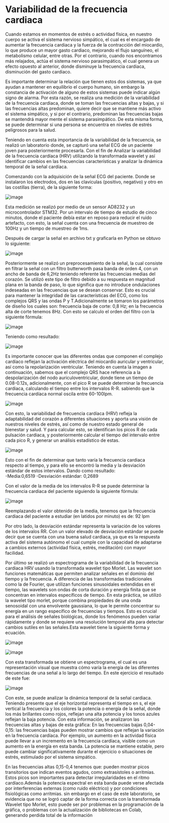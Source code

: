 # Variabilidad de la frecuencia cardiaca 

Cuando estamos en momentos de estrés o actividad física, en nuestro cuerpo se activa el sistema nervioso simpático, el cual es el encargado de aumentar la frecuencia cardiaca y la fuerza de la contracción del miocardio, lo que produce un mayor gasto cardiaco, mejorando el flujo sanguíneo, el metabolismo celular, entre otras. Por el contrario, cuando nos encontramos más relajados, actúa el sistema nervioso parasimpático, el cual genera un efecto opuesto al anterior, donde disminuye la frecuencia cardiaca, disminución del gasto cardiaco. 

Es importante determinar la relación que tienen estos dos sistemas, ya que ayudan a mantener en equilibrio el cuerpo humano, sin embargo la constancia de activación de alguno de estos sistemas puede indicar algún signo de alarma. Por esta razón, se realiza una medición de la variabilidad de la frecuencia cardiaca, donde se toman las frecuencias altas y bajas, y si las frecuencias altas predominan, quiere decir que se mantiene más activo el sistema simpático, y si por el contrario, predominan las frecuencias bajas se mantendrá mayor mente el sistema parasimpático. De esta misma forma, se puede determinar si una persona se encuentra en niveles de estrés peligrosos para la salud. 

Teniendo en cuenta esta importancia de la variabilidad de la frecuencia,  se realizó un laboratorio donde, se capturó una señal ECG de un paciente joven para posteriormente procesarla. Con el fin de Analizar la variabilidad de la frecuencia cardíaca (HRV) utilizando la transformada wavelet y así identificar cambios en las frecuencias características y analizar la dinámica temporal de la señal cardíaca.

Comenzando con la adquisición de la señal ECG del paciente. Donde se instalaron los electrodos, dos en las clavículas (positivo, negativo) y otro en las costillas (tierra), de la siguiente forma: 

![image](https://github.com/user-attachments/assets/e70e0020-e37c-41dd-bc0e-da89dbc78482)



Esta medición se realizó por medio de un sensor AD8232 y un microcontrolador STM32. Por un intervalo de tiempo de estudio de cinco minutos, donde el paciente debía estar en reposo para reducir el ruido artefacto, con esto, la señal cuenta con una frecuencia de muestreo de 100Hz y un tiempo de muestreo de 1ms.
 
Después de cargar la señal en archivo txt y graficarla en Python se obtuvo lo siguiente:

![image](https://github.com/user-attachments/assets/b88ce50f-aa57-4724-b52f-46862f67ff9f)

Posteriormente se realizó un preprocesamiento de la señal, la cual consiste en filtrar la señal con un filtro butterworth pasa banda de orden 4, con un ancho de banda de 6,2Hz teniendo referente las frecuencias medias del corazón.
Se utilizó este tipo de filtro debido a su respuesta en magnitud plana en la banda de paso, lo que significa que no introduce ondulaciones indeseadas en las frecuencias que se desean conservar. Esto es crucial para mantener la integridad de las características del ECG, como los complejos QRS y las ondas P y T.Adicionalmente se tomaron los parámetros de diseño los cuales son: frecuencia baja de corte: 0,8 Hz; en la frecuencia alta de corte tenemos 8Hz. Con esto se calculo el orden del filtro con la siguiente fórmula:

![image](https://github.com/user-attachments/assets/af70d853-8b09-4cf1-8fd0-4e40d9430936)

Teniendo como resultado: 

![image](https://github.com/user-attachments/assets/2417218c-785b-4efc-8add-f3731f2aeae3)

Es importante conocer que las diferentes ondas que componen el complejo cardíaco reflejan la activación eléctrica del miocardio auricular y ventricular, así como la repolarización ventricular. Teniendo en cuenta la imagen a continuación, sabemos que el complejo QRS hace referencia a la despolarización del nodo auriculoventricular, donde tiene un tiempo de 0.08-0.12s, adicionalmente, con el pico R se puede determinar la frecuencia cardiaca, calculando el tiempo entre los intervalos R-R. sabiendo que la frecuencia cardíaca normal oscila entre 60-100lpm.

![image](https://github.com/user-attachments/assets/c10eea23-28fa-4d96-af78-f87965fa26e1)


Con esto, la variabilidad de frecuencia cardíaca (HRV) refleja la adaptabilidad del corazón a diferentes situaciones y aporta una visión de nuestros niveles de estrés, así como de nuestro estado general de bienestar y salud. Y para calcular esto, se identifican los picos R de cada pulsación cardiaca, y posteriormente calcular el tiempo del intervalo entre cada pico R, y generar un análisis estadístico de estas.

![image](https://github.com/user-attachments/assets/242c72e7-591f-4fd0-8d08-5d4aaaff335f)

Esto con el fin de determinar que tanto varía la frecuencia cardiaca respecto al tiempo, y para ello se encontró la media y la desviación estándar de estos intervalos. Dando como resultado:  
-Media:0,6519
-Desviación estándar: 0,2689

Con el valor de la media de los intervalos R-R se puede determinar la frecuencia cardiaca del paciente siguiendo la siguiente fórmula:

![image](https://github.com/user-attachments/assets/bd00755a-f9d0-4c7f-84c8-82c75a500fbc)

Reemplazando el valor obtenido de la media, tenemos que la frecuencia cardiaca del paciente a estudiar (en latidos por minuto) es de: 92 lpm
   
Por otro lado, la desviación estándar representa la variación de los valores de los intervalos RR. Con un valor elevado de desviación estándar se puede decir que se cuenta con una buena salud cardiaca, ya que es la respuesta activa del sistema autónomo el cual cumple con la capacidad de adaptarse a cambios externos (actividad física, estrés, meditación) con mayor facilidad.  


Por último se realizó un espectrograma de la variabilidad de la frecuencia cardiaca HRV usando la transformada wavelet tipo Morlet. 
Las wavelet son funciones matemáticas que permiten analizar señales en el dominio del tiempo y la frecuencia. A diferencia de las transformadas tradicionales como la de Fourier, que utilizan funciones sinusoidales extendidas en el tiempo, las wavelets son ondas de corta duración y energía finita que se concentran en intervalos específicos de tiempo.
En esta práctica, se utilizó la wavelet tipo morlet, porque combina propiedades de una onda senosoidal con una envolvente gaussiana, lo que le permite concentrar su energía en un rango específico de frecuencias y tiempos. Esto es crucial para el análisis de señales biológicas, donde los fenómenos pueden variar rápidamente y donde se requiere una resolución temporal alta para detectar cambios sutiles en las señales.Esta wavelet tiene la siguiente forma y ecuación.

![image](https://github.com/user-attachments/assets/1a2c2733-ec45-4b4c-b8bb-d3b49688e14f)

![image](https://github.com/user-attachments/assets/d9761368-93f2-4fc1-a7c9-f90781e225ec)

Con esta transformada se obtiene un espectrograma, el cual es una representación visual que muestra cómo varía la energía de las diferentes frecuencias de una señal a lo largo del tiempo. En este ejercicio el resultado de este fue:

![image](https://github.com/user-attachments/assets/9266688d-4c4b-46bd-8e97-3501051bee49)


Con este, se puede analizar la dinámica temporal de la señal cardiaca. Teniendo presente que el eje horizontal representa el tiempo en s, el eje vertical la frecuencia y los colores la potencia o energía de la señal, donde los más brillantes como rojos, reflejan una alta potencia y los tonos azules reflejan la baja potencia. 
Con esta información, se analizaron las frecuencias altas y bajas de esta gráfica:
En las frecuencias bajas 0,04- 0,15:  las frecuencias bajas pueden mostrar cambios que reflejan la variación en la frecuencia cardíaca. Por ejemplo, un aumento en la actividad física puede llevar a un incremento en la frecuencia cardíaca, visible como un aumento en la energía en esta banda. La potencia se mantiene estable, pero puede cambiar significativamente durante el ejercicio o situaciones de estrés, estimulado por el sistema simpático.

En las frecuencias altas 0,15-0,4 tenemos que: pueden mostrar picos transitorios que indican eventos agudos, como extrasístoles o arritmias. Estos picos son importantes para detectar irregularidades en el ritmo cardíaco.Además la potencia espectral en esta banda puede verse afectada por interferencias externas (como ruido eléctrico) y por condiciones fisiológicas como arritmias. 
sin embargo en el caso de este laboratorio, se evidencia que no se logró captar de la forma correcta con la transformada Wavelet tipo Morlet, esto puede ser por problemas en la programación de la gráfica, o problemas con la actualización de bibliotecas en Colab, generando perdida total de la información 


